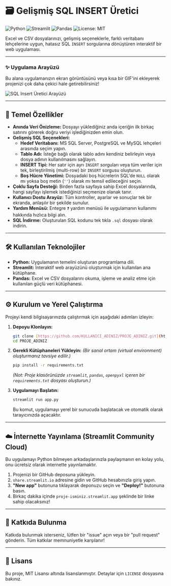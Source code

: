 # 🗃️ Gelişmiş SQL INSERT Üretici

![Python](https://img.shields.io/badge/Python-3.8%2B-blue?style=for-the-badge&logo=python)
![Streamlit](https://img.shields.io/badge/Streamlit-1.30%2B-red?style=for-the-badge&logo=streamlit)
![Pandas](https://img.shields.io/badge/Pandas-2.0%2B-green?style=for-the-badge&logo=pandas)
![License: MIT](https://img.shields.io/badge/License-MIT-yellow?style=for-the-badge)

Excel ve CSV dosyalarınızı, gelişmiş seçeneklerle, farklı veritabanı lehçelerine uygun, hatasız SQL `INSERT` sorgularına dönüştüren interaktif bir web uygulaması.

---

### ✨ Uygulama Arayüzü

Bu alana uygulamanızın ekran görüntüsünü veya kısa bir GIF'ini ekleyerek projenizi çok daha çekici hale getirebilirsiniz!

![SQL Insert Üretici Arayüzü](https://imgur.com/a/MRmsqZQ)

---

## 🚀 Temel Özellikler

* **Anında Veri Önizleme:** Dosyayı yüklediğiniz anda içeriğin ilk birkaç satırını görerek doğru veriyi işlediğinizden emin olun.
* **Gelişmiş SQL Seçenekleri:**
    * **Hedef Veritabanı:** MS SQL Server, PostgreSQL ve MySQL lehçeleri arasında seçim yapın.
    * **Tablo Adı:** İsteğe bağlı olarak tablo adını kendiniz belirleyin veya dosya adının kullanılmasını sağlayın.
    * **INSERT Tipi:** Her satır için ayrı `INSERT` sorguları veya tüm veriler için tek, birleştirilmiş (multi-row) bir `INSERT` sorgusu oluşturun.
    * **Boş Hücre Yönetimi:** Dosyadaki boş hücrelerin SQL'de `NULL` olarak mı yoksa boş metin (`''`) olarak mı temsil edileceğini seçin.
* **Çoklu Sayfa Desteği:** Birden fazla sayfaya sahip Excel dosyalarında, hangi sayfayı işlemek istediğinizi seçmenize olanak tanır.
* **Kullanıcı Dostu Arayüz:** Tüm kontroller, ayarlar ve sonuçlar tek bir ekranda, anlaşılır bir şekilde sunulur.
* **Yardım Menüsü:** Entegre `❓` yardım menüsü ile uygulamanın kullanımı hakkında hızlıca bilgi alın.
* **SQL İndirme:** Oluşturulan SQL kodunu tek tıkla `.sql` dosyası olarak indirin.

---

## 🛠️ Kullanılan Teknolojiler

* **Python:** Uygulamanın temelini oluşturan programlama dili.
* **Streamlit:** İnteraktif web arayüzünü oluşturmak için kullanılan ana kütüphane.
* **Pandas:** Excel ve CSV dosyalarını okuma, işleme ve analiz etme için kullanılan güçlü veri kütüphanesi.

---

## ⚙️ Kurulum ve Yerel Çalıştırma

Projeyi kendi bilgisayarınızda çalıştırmak için aşağıdaki adımları izleyin:

1.  **Depoyu Klonlayın:**
    ```bash
    git clone [https://github.com/KULLANICI_ADINIZ/PROJE_ADINIZ.git](https://github.com/KULLANICI_ADINIZ/PROJE_ADINIZ.git)
    cd PROJE_ADINIZ
    ```

2.  **Gerekli Kütüphaneleri Yükleyin:**
    *(Bir sanal ortam (virtual environment) oluşturmanız tavsiye edilir.)*
    ```bash
    pip install -r requirements.txt
    ```
    *(Not: Proje klasörünüzde `streamlit`, `pandas`, `openpyxl` içeren bir `requirements.txt` dosyası oluşturun.)*

3.  **Uygulamayı Başlatın:**
    ```bash
    streamlit run app.py
    ```
    Bu komut, uygulamayı yerel bir sunucuda başlatacak ve otomatik olarak tarayıcınızda açacaktır.

---

## ☁️ İnternette Yayınlama (Streamlit Community Cloud)

Bu uygulamayı Python bilmeyen arkadaşlarınızla paylaşmanın en kolay yolu, onu ücretsiz olarak internette yayınlamaktır.

1.  Projenizi bir GitHub deposuna yükleyin.
2.  `share.streamlit.io` adresine gidin ve GitHub hesabınızla giriş yapın.
3.  **"New app"** butonuna tıklayarak deponuzu seçin ve **"Deploy!"** butonuna basın.
4.  Birkaç dakika içinde `proje-isminiz.streamlit.app` şeklinde bir linke sahip olacaksınız!

---

## 🤝 Katkıda Bulunma

Katkıda bulunmak isterseniz, lütfen bir "issue" açın veya bir "pull request" gönderin. Tüm katkılar memnuniyetle karşılanır!

---

## 📄 Lisans

Bu proje, MIT Lisansı altında lisanslanmıştır. Detaylar için `LICENSE` dosyasına bakınız.